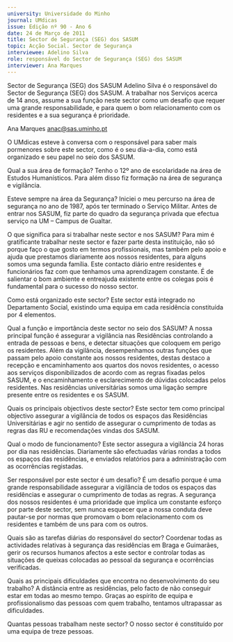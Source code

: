 ```yaml
---
university: Universidade do Minho
journal: UMdicas
issue: Edição nº 90 - Ano 6
date: 24 de Março de 2011
title: Sector de Segurança (SEG) dos SASUM
topic: Acção Social. Sector de Segurança
interviewee: Adelino Silva
role: responsável do Sector de Segurança (SEG) dos SASUM
interviewer: Ana Marques
---
```




Sector de Segurança (SEG) dos SASUM
Adelino Silva é o responsável do Sector de Segurança (SEG) dos
SASUM. A trabalhar nos Serviços acerca de 14 anos, assume a sua
função neste sector como um desafio que requer uma grande
responsabilidade, e para quem o bom relacionamento com os residentes e a sua segurança é prioridade.


Ana Marques
anac@sas.uminho.pt


O UMdicas esteve à conversa com o
responsável para saber mais pormenores
sobre este sector, como é o seu dia-a-dia,
como está organizado e seu papel no seio
dos SASUM.


Qual a sua área de formação?
Tenho o 12º ano de escolaridade na área de
Estudos Humanísticos. Para além disso fiz
formação na área de segurança e
vigilância.


Esteve sempre na área da Segurança?
Iniciei o meu percurso na área de
segurança no ano de 1987, após ter
terminado o Serviço Militar. Antes de entrar
nos SASUM, fiz parte do quadro da
segurança privada que efectua serviço na
UM – Campus de Gualtar.


O que significa para si trabalhar neste
sector e nos SASUM?
Para mim é gratificante trabalhar neste
sector e fazer parte desta instituição, não
só porque faço o que gosto em termos
profissionais, mas também pelo
apoio e ajuda que prestamos diariamente
aos nossos residentes, para alguns somos
uma segunda família. Este contacto diário
entre residentes e funcionários faz com
que tenhamos uma aprendizagem
constante. É de salientar o bom ambiente e
entreajuda existente entre os colegas pois
é fundamental para o sucesso do nosso
sector.


Como está organizado este sector?
Este sector está integrado no
Departamento Social, existindo uma
equipa em cada residência constituída por
4 elementos.


Qual a função e importância deste sector
no seio dos SASUM?
A nossa principal função é assegurar a
vigilância nas Residências controlando a
entrada de pessoas e bens, e detectar
situações que coloquem em perigo os
residentes. Além da vigilância,
desempenhamos outras funções que
passam pelo apoio constante aos nossos
residentes, destas destaco a recepção e
encaminhamento aos quartos dos novos
residentes, o acesso aos serviços
disponibilizados de acordo com as regras
fixadas pelos SASUM, e o encaminhamento
e esclarecimento de dúvidas colocadas
pelos residentes. Nas residências
universitárias somos uma ligação sempre
presente entre os residentes e os SASUM.


Quais os principais objectivos deste
sector?
Este sector tem como principal objectivo
assegurar a vigilância de todos os espaços
das Residências Universitárias e agir no
sentido de assegurar o cumprimento de
todas as regras das RU e recomendações
vindas dos SASUM.


Qual o modo de funcionamento?
Este sector assegura a vigilância 24 horas
por dia nas residências. Diariamente são
efectuadas várias rondas a todos os
espaços das residências, e enviados
relatórios para a administração com as
ocorrências registadas.


Ser responsável por este sector é um
desafio?
É um desafio porque é uma grande
responsabilidade assegurar a vigilância de
todos os espaços das residências e
assegurar o cumprimento de todas as
regras. A segurança dos nossos residentes
é uma prioridade que implica um constante
esforço por parte deste sector, sem nunca
esquecer que a nossa conduta deve
pautar-se por normas que promovam o
bom relacionamento com os residentes e
também de uns para com os outros.


Quais são as tarefas diárias do
responsável do sector?
Coordenar todas as actividades relativas à
segurança das residências em Braga e
Guimarães, gerir os recursos humanos
afectos a este sector e controlar todas as
situações de queixas colocadas ao pessoal
da segurança e ocorrências verificadas.


Quais as principais dificuldades que
encontra no desenvolvimento do seu
trabalho?
A distância entre as residências, pelo facto
de não conseguir estar em todas ao
mesmo tempo. Graças ao espírito de
equipa e profissionalismo das pessoas
com quem trabalho, tentamos ultrapassar
as dificuldades.


Quantas pessoas trabalham neste
sector?
O nosso sector é constituído por uma
equipa de treze pessoas.
